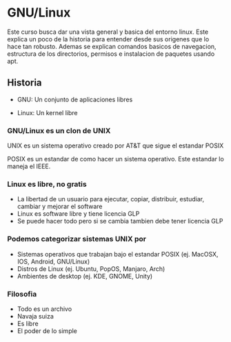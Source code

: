 # GNU/Linux

Este curso busca dar una vista general y basica del entorno linux. Este explica un poco de la historia para entender desde sus origenes que lo hace tan robusto. Ademas se explican comandos basicos de navegacion, estructura de los directorios, permisos e instalacion de paquetes usando apt.

## Historia

* GNU: Un conjunto de aplicaciones libres

* Linux: Un kernel libre

### GNU/Linux es un clon de UNIX

UNIX es un sistema operativo creado por AT&T que sigue el estandar POSIX

POSIX es un estandar de como hacer un sistema operativo. Este estandar lo maneja el IEEE.

### Linux es libre, no gratis

* La libertad de un usuario para ejecutar, copiar, distribuir, estudiar, cambiar y mejorar el software
* Linux es software libre y tiene licencia GLP
* Se puede hacer todo pero si se cambia tambien debe tener licencia GLP

### Podemos categorizar sistemas UNIX por 

* Sistemas operativos que trabajan bajo el estandar POSIX (ej. MacOSX, IOS, Android, GNU/Linux)
* Distros de Linux (ej. Ubuntu, PopOS, Manjaro, Arch)
* Ambientes de desktop (ej. KDE, GNOME, Unity)

### Filosofia

* Todo es un archivo
* Navaja suiza
* Es libre
* El poder de lo simple


